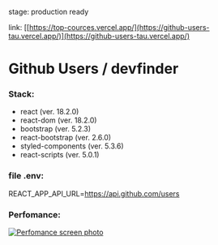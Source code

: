 stage: production ready

link: [[https://top-cources.vercel.app/](https://github-users-tau.vercel.app/)](https://github-users-tau.vercel.app/)

# Github Users / devfinder
### Stack:
- react (ver. 18.2.0)
- react-dom (ver. 18.2.0)
- bootstrap (ver. 5.2.3)
- react-bootstrap (ver. 2.6.0)
- styled-components (ver. 5.3.6)
- react-scripts (ver. 5.0.1)

### file .env:
REACT_APP_API_URL=https://api.github.com/users

### Perfomance:
[![Perfomance screen photo](https://i.imgur.com/27n6GCN.png)](https://i.imgur.com/27n6GCN.png)
